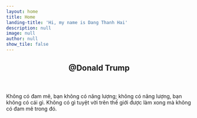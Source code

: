 ```yaml
---
layout: home
title: Home
landing-title: 'Hi, my name is Dang Thanh Hai'
description: null
image: null
author: null
show_tile: false
---
```


<header class="major">
	<h2>@Donald Trump</h2>
</header>
<p>Không có đam mê, bạn không có năng lượng; không có năng lượng, bạn không có cái gì. Không có gì tuyệt vời trên thế giới được làm xong mà không có đam mê trong đó.</p>